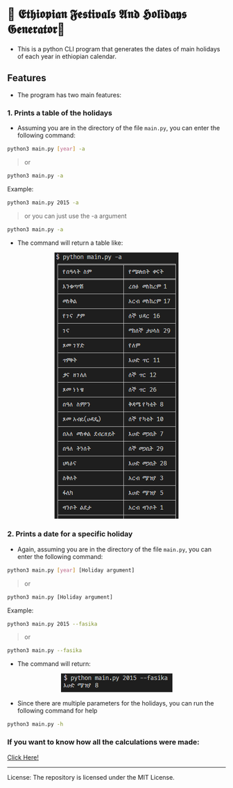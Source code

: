 # :calendar: 𝕰𝖙𝖍𝖎𝖔𝖕𝖎𝖆𝖓 𝕱𝖊𝖘𝖙𝖎𝖛𝖆𝖑𝖘 𝕬𝖓𝖉 𝕳𝖔𝖑𝖎𝖉𝖆𝖞𝖘 𝕲𝖊𝖓𝖊𝖗𝖆𝖙𝖔𝖗:calendar:

- This is a python CLI program that generates the dates of main holidays of each year in ethiopian calendar.

## Features

- The program has two main features:

### 1. Prints a table of the holidays

- Assuming you are in the directory of the file `main.py`, you can enter the following command:

```sh
python3 main.py [year] -a
```

> or

```sh
python3 main.py -a
```

Example:

```sh
python3 main.py 2015 -a
```

> or you can just use the -a argument

```sh
python3 main.py -a
```

- The command will return a table like:

<p align="center">
  <img src="./img/IMG1.PNG" alt="Table display">
</p>

### 2. Prints a date for a specific holiday

- Again, assuming you are in the directory of the file `main.py`, you can enter the following command:

```sh
python3 main.py [year] [Holiday argument]
```

> or

```sh
python3 main.py [Holiday argument]
```

Example:

```sh
python3 main.py 2015 --fasika
```

> or

```sh
python3 main.py --fasika
```

- The command will return:
<p align="center">
  <img src="./img/IMG2.PNG" alt="Date display">
</p>

- Since there are multiple parameters for the holidays, you can run the following command for help

```sh
python3 main.py -h
```

### If you want to know how all the calculations were made:

[Click Here!](https://drive.google.com/file/d/1e7AukagokWlEiuz_0YtZ8Oz3RcUoQaLC/view?usp=sharing)

---

License: The repository is licensed under the MIT License.
